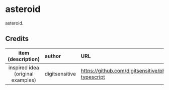 # asteroid

asteroid.

## Credits

|        item (description)         | author         | URL                                                    |
| :-------------------------------: | :------------- | :----------------------------------------------------- |
| inspired idea (original examples) | digitsensitive | <https://github.com/digitsensitive/phaser3-typescript> |
